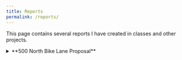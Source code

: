 ```yaml
---
title: Reports
permalink: /reports/
---
```

This page contains several reports I have created in classes and other projects.
<details>
<summary>**500 North Bike Lane Proposal**</summary>
<br>
This report was created in the "Communicating Sustainability" class and legerages Community-Based Social Marketing. The plan is currently under review with the city council and planning office, and several drafts of the bike lane have been drawn. A high quaity version can be found [here](https://drive.google.com/file/d/1ttyRhSkwQyvXGtbFaPHlH321Z5Y45xSw/view?usp=sharing)
<object data="https://afielder02.github.io/GISPortfolio/assets/pdfs/CEL_Class_Report-compressed.pdf" width="1000" height="1000" type="application/pdf"></object>
</details>
